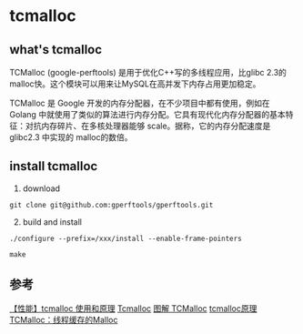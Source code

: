 # tcmalloc

## what's tcmalloc

TCMalloc (google-perftools) 是用于优化C++写的多线程应用，比glibc 2.3的malloc快。这个模块可以用来让MySQL在高并发下内存占用更加稳定。

TCMalloc 是 Google 开发的内存分配器，在不少项目中都有使用，例如在 Golang 中就使用了类似的算法进行内存分配。它具有现代化内存分配器的基本特征：对抗内存碎片、在多核处理器能够 scale。据称，它的内存分配速度是 glibc2.3 中实现的 malloc的数倍。

## install tcmalloc 

1. download 

```shell
git clone git@github.com:gperftools/gperftools.git
```

2. build and install

```shell
./configure --prefix=/xxx/install --enable-frame-pointers

make

```


## 参考

[【性能】tcmalloc 使用和原理](https://blog.csdn.net/bandaoyu/_article/details/108630996)
[Tcmalloc](https://blog.csdn.net/zgaoq/article/details/87875287)
[图解 TCMalloc](https://zhuanlan.zhihu.com/p/29216091)
[tcmalloc原理](https://www.jianshu.com/p/7c55fbdef679)
[TCMalloc：线程缓存的Malloc](http://www.linuxeye.com/Linux/1912.html)